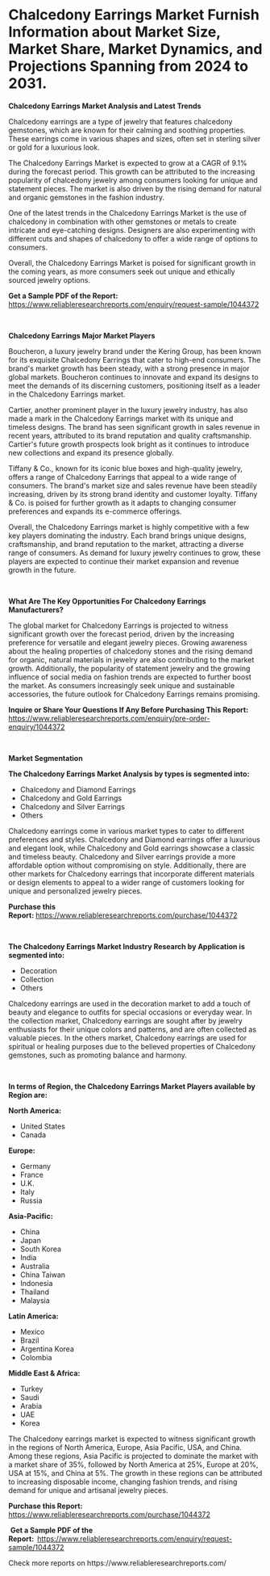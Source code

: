 <p><h1>Chalcedony Earrings Market Furnish Information about Market Size, Market Share, Market Dynamics, and Projections Spanning from 2024 to 2031.</h1></p><p><strong>Chalcedony Earrings Market Analysis and Latest Trends</strong></p>
<p><p>Chalcedony earrings are a type of jewelry that features chalcedony gemstones, which are known for their calming and soothing properties. These earrings come in various shapes and sizes, often set in sterling silver or gold for a luxurious look.</p><p>The Chalcedony Earrings Market is expected to grow at a CAGR of 9.1% during the forecast period. This growth can be attributed to the increasing popularity of chalcedony jewelry among consumers looking for unique and statement pieces. The market is also driven by the rising demand for natural and organic gemstones in the fashion industry.</p><p>One of the latest trends in the Chalcedony Earrings Market is the use of chalcedony in combination with other gemstones or metals to create intricate and eye-catching designs. Designers are also experimenting with different cuts and shapes of chalcedony to offer a wide range of options to consumers.</p><p>Overall, the Chalcedony Earrings Market is poised for significant growth in the coming years, as more consumers seek out unique and ethically sourced jewelry options.</p></p>
<p><strong>Get a Sample PDF of the Report:&nbsp;</strong> <a href="https://www.reliableresearchreports.com/enquiry/request-sample/1044372">https://www.reliableresearchreports.com/enquiry/request-sample/1044372</a></p>
<p>&nbsp;</p>
<p><strong>Chalcedony Earrings Major Market Players</strong></p>
<p><p>Boucheron, a luxury jewelry brand under the Kering Group, has been known for its exquisite Chalcedony Earrings that cater to high-end consumers. The brand's market growth has been steady, with a strong presence in major global markets. Boucheron continues to innovate and expand its designs to meet the demands of its discerning customers, positioning itself as a leader in the Chalcedony Earrings market.</p><p>Cartier, another prominent player in the luxury jewelry industry, has also made a mark in the Chalcedony Earrings market with its unique and timeless designs. The brand has seen significant growth in sales revenue in recent years, attributed to its brand reputation and quality craftsmanship. Cartier's future growth prospects look bright as it continues to introduce new collections and expand its presence globally.</p><p>Tiffany & Co., known for its iconic blue boxes and high-quality jewelry, offers a range of Chalcedony Earrings that appeal to a wide range of consumers. The brand's market size and sales revenue have been steadily increasing, driven by its strong brand identity and customer loyalty. Tiffany & Co. is poised for further growth as it adapts to changing consumer preferences and expands its e-commerce offerings.</p><p>Overall, the Chalcedony Earrings market is highly competitive with a few key players dominating the industry. Each brand brings unique designs, craftsmanship, and brand reputation to the market, attracting a diverse range of consumers. As demand for luxury jewelry continues to grow, these players are expected to continue their market expansion and revenue growth in the future.</p></p>
<p>&nbsp;</p>
<p><strong>What Are The Key Opportunities For Chalcedony Earrings Manufacturers?</strong></p>
<p><p>The global market for Chalcedony Earrings is projected to witness significant growth over the forecast period, driven by the increasing preference for versatile and elegant jewelry pieces. Growing awareness about the healing properties of chalcedony stones and the rising demand for organic, natural materials in jewelry are also contributing to the market growth. Additionally, the popularity of statement jewelry and the growing influence of social media on fashion trends are expected to further boost the market. As consumers increasingly seek unique and sustainable accessories, the future outlook for Chalcedony Earrings remains promising.</p></p>
<p><strong>Inquire or Share Your Questions If Any Before Purchasing This Report:</strong> <a href="https://www.reliableresearchreports.com/enquiry/pre-order-enquiry/1044372">https://www.reliableresearchreports.com/enquiry/pre-order-enquiry/1044372</a></p>
<p>&nbsp;</p>
<p><strong>Market Segmentation</strong></p>
<p><strong>The Chalcedony Earrings Market Analysis by types is segmented into:</strong></p>
<p><ul><li>Chalcedony and Diamond Earrings</li><li>Chalcedony and Gold Earrings</li><li>Chalcedony and Silver Earrings</li><li>Others</li></ul></p>
<p><p>Chalcedony earrings come in various market types to cater to different preferences and styles. Chalcedony and Diamond earrings offer a luxurious and elegant look, while Chalcedony and Gold earrings showcase a classic and timeless beauty. Chalcedony and Silver earrings provide a more affordable option without compromising on style. Additionally, there are other markets for Chalcedony earrings that incorporate different materials or design elements to appeal to a wider range of customers looking for unique and personalized jewelry pieces.</p></p>
<p><strong>Purchase this Report:&nbsp;</strong><a href="https://www.reliableresearchreports.com/purchase/1044372">https://www.reliableresearchreports.com/purchase/1044372</a></p>
<p>&nbsp;</p>
<p><strong>The Chalcedony Earrings Market Industry Research by Application is segmented into:</strong></p>
<p><ul><li>Decoration</li><li>Collection</li><li>Others</li></ul></p>
<p><p>Chalcedony earrings are used in the decoration market to add a touch of beauty and elegance to outfits for special occasions or everyday wear. In the collection market, Chalcedony earrings are sought after by jewelry enthusiasts for their unique colors and patterns, and are often collected as valuable pieces. In the others market, Chalcedony earrings are used for spiritual or healing purposes due to the believed properties of Chalcedony gemstones, such as promoting balance and harmony.</p></p>
<p>&nbsp;</p>
<p><strong>In terms of Region, the Chalcedony Earrings Market Players available by Region are:</strong></p>
<p>
    <p> <strong> North America: </strong>
        <ul>
            <li>United States</li>
            <li>Canada</li>
        </ul>
        </p> 
    <p> <strong> Europe: </strong>
        <ul>
            <li>Germany</li>
            <li>France</li>
            <li>U.K.</li>
            <li>Italy</li>
            <li>Russia</li>
        </ul>
        </p> 
    <p> <strong> Asia-Pacific: </strong>
        <ul>
            <li>China</li>
            <li>Japan</li>
            <li>South Korea</li>
            <li>India</li>
            <li>Australia</li>
            <li>China Taiwan</li>
            <li>Indonesia</li>
            <li>Thailand</li>
            <li>Malaysia</li>
        </ul>
        </p> 
    <p> <strong> Latin America: </strong>
        <ul>
            <li>Mexico</li>
            <li>Brazil</li>
            <li>Argentina Korea</li>
            <li>Colombia</li>
        </ul>
        </p> 
    <p> <strong> Middle East & Africa: </strong>
        <ul>
            <li>Turkey</li>
            <li>Saudi</li>
            <li>Arabia</li>
            <li>UAE</li>
            <li>Korea</li>
        </ul>
    </p>
    </p>
<p><p>The Chalcedony earrings market is expected to witness significant growth in the regions of North America, Europe, Asia Pacific, USA, and China. Among these regions, Asia Pacific is projected to dominate the market with a market share of 35%, followed by North America at 25%, Europe at 20%, USA at 15%, and China at 5%. The growth in these regions can be attributed to increasing disposable income, changing fashion trends, and rising demand for unique and artisanal jewelry pieces.</p></p>
<p><strong>Purchase this Report: </strong><a href="https://www.reliableresearchreports.com/purchase/1044372">https://www.reliableresearchreports.com/purchase/1044372</a></p>
<p>&nbsp;<strong>Get a Sample PDF of the Report:&nbsp;&nbsp;</strong><a href="https://www.reliableresearchreports.com/enquiry/request-sample/1044372">https://www.reliableresearchreports.com/enquiry/request-sample/1044372</a></p>
<p><strong></strong></p>
<p>Check more reports on https://www.reliableresearchreports.com/</p>